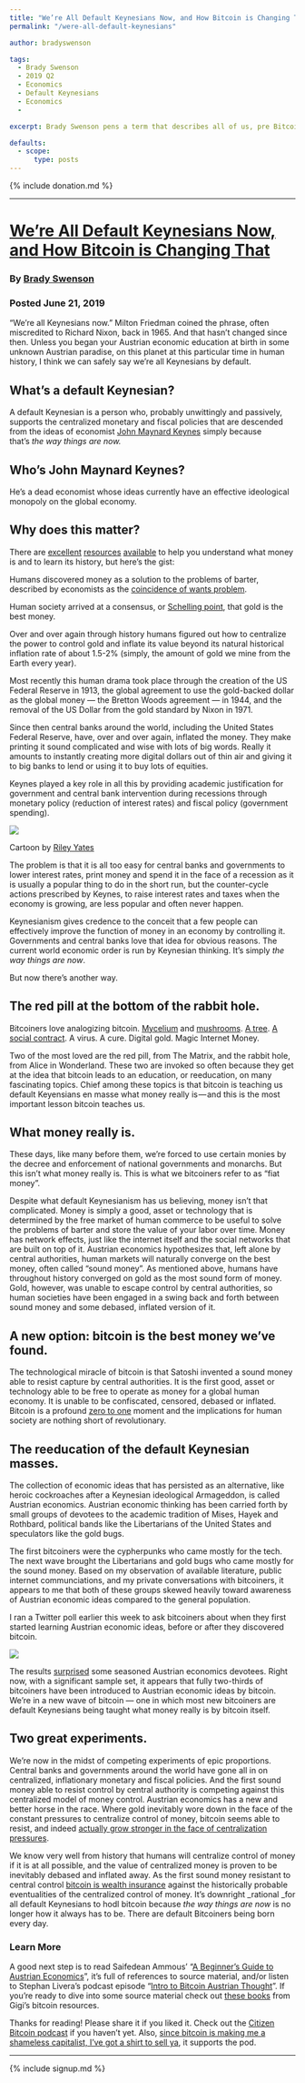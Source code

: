 ```yaml
---
title: "We’re All Default Keynesians Now, and How Bitcoin is Changing That"
permalink: "/were-all-default-keynesians"

author: bradyswenson

tags:
  - Brady Swenson
  - 2019 Q2
  - Economics
  - Default Keynesians
  - Economics
  - 

excerpt: Brady Swenson pens a term that describes all of us, pre Bitcoin, default keynesians. Posted June 21, 2019.

defaults:
  - scope:
      type: posts
---
```


{% include donation.md %}

***

# [We’re All Default Keynesians Now, and How Bitcoin is Changing That](https://medium.com/@citizenbitcoin/were-all-default-keynesians-now-and-how-bitcoin-is-changing-that-886ed2096b76)
### By [Brady Swenson](https://twitter.com/CitizenBitcoin)
### Posted June 21, 2019

“We’re all Keynesians now.” Milton Friedman coined the phrase, often miscredited to Richard Nixon, back in 1965. And that hasn’t changed since then. Unless you began your Austrian economic education at birth in some unknown Austrian paradise, on this planet at this particular time in human history, I think we can safely say we’re all Keynesians by default.

## What’s a default Keynesian?

A default Keynesian is a person who, probably unwittingly and passively, supports the centralized monetary and fiscal policies that are descended from the ideas of economist [John Maynard Keynes](https://en.wikipedia.org/wiki/John_Maynard_Keynes) simply because that’s _the way things are now._

## Who’s John Maynard Keynes?

He’s a dead economist whose ideas currently have an effective ideological monopoly on the global economy.

## Why does this matter?

There are [excellent](https://www.amazon.com/Bitcoin-Standard-Decentralized-Alternative-Central/dp/1119473861) [resources](https://medium.com/@vijayboyapati/the-bullish-case-for-bitcoin-6ecc8bdecc1) [available](https://mises.org/library/ethics-money-production) to help you understand what money is and to learn its history, but here’s the gist:

Humans discovered money as a solution to the problems of barter, described by economists as the [coincidence of wants problem](https://en.wikipedia.org/wiki/Coincidence_of_wants).

Human society arrived at a consensus, or [Schelling point](https://en.wikipedia.org/wiki/Focal_point_(game_theory)), that gold is the best money.

Over and over again through history humans figured out how to centralize the power to control gold and inflate its value beyond its natural historical inflation rate of about 1.5-2% (simply, the amount of gold we mine from the Earth every year).

Most recently this human drama took place through the creation of the US Federal Reserve in 1913, the global agreement to use the gold-backed dollar as the global money — the Bretton Woods agreement — in 1944, and the removal of the US Dollar from the gold standard by Nixon in 1971.

Since then central banks around the world, including the United States Federal Reserve, have, over and over again, inflated the money. They make printing it sound complicated and wise with lots of big words. Really it amounts to instantly creating more digital dollars out of thin air and giving it to big banks to lend or using it to buy lots of equities.

Keynes played a key role in all this by providing academic justification for government and central bank intervention during recessions through monetary policy (reduction of interest rates) and fiscal policy (government spending).

![](/assets/images/cy19/cy19q2m6/bs1.png)

Cartoon by [Riley Yates](http://www.rileyyates.com/2011/05/)

The problem is that it is all too easy for central banks and governments to lower interest rates, print money and spend it in the face of a recession as it is usually a popular thing to do in the short run, but the counter-cycle actions prescribed by Keynes, to raise interest rates and taxes when the economy is growing, are less popular and often never happen.

Keynesianism gives credence to the conceit that a few people can effectively improve the function of money in an economy by controlling it. Governments and central banks love that idea for obvious reasons. The current world economic order is run by Keynesian thinking. It’s simply _the way things are now_.

But now there’s another way.

## The red pill at the bottom of the rabbit hole.

Bitcoiners love analogizing bitcoin. [Mycelium](https://medium.com/@BrandonQuittem/bitcoin-is-a-decentralized-organism-mycelium-part-1-3-6ec58cdcfaa6?source=---------2------------------) and [mushrooms](https://medium.com/@BrandonQuittem/bitcoin-is-a-social-creature-mushroom-part-2-3-6a05c3abe8f0?source=---------6------------------). [A tree](https://medium.com/@danhedl/planting-bitcoin-56bd1459cb23). [A social contract](https://medium.com/s/story/bitcoins-social-contract-1f8b05ee24a9). A virus. A cure. Digital gold. Magic Internet Money.

Two of the most loved are the red pill, from The Matrix, and the rabbit hole, from Alice in Wonderland. These two are invoked so often because they get at the idea that bitcoin leads to an education, or reeducation, on many fascinating topics. Chief among these topics is that bitcoin is teaching us default Keyensians en masse what money really is — and this is the most important lesson bitcoin teaches us.

## What money really is.

These days, like many before them, we’re forced to use certain monies by the decree and enforcement of national governments and monarchs. But this isn’t what money really is. This is what we bitcoiners refer to as “fiat money”.

Despite what default Keynesianism has us believing, money isn’t that complicated. Money is simply a good, asset or technology that is determined by the free market of human commerce to be useful to solve the problems of barter and store the value of your labor over time. Money has network effects, just like the internet itself and the social networks that are built on top of it. Austrian economics hypothesizes that, left alone by central authorities, human markets will naturally converge on the best money, often called “sound money”. As mentioned above, humans have throughout history converged on gold as the most sound form of money. Gold, however, was unable to escape control by central authorities, so human societies have been engaged in a swing back and forth between sound money and some debased, inflated version of it.

## **A new option: bitcoin is the best money we’ve found.**

The technological miracle of bitcoin is that Satoshi invented a sound money able to resist capture by central authorities. It is the first good, asset or technology able to be free to operate as money for a global human economy. It is unable to be confiscated, censored, debased or inflated. Bitcoin is a profound [zero to one](https://www.amazon.com/Zero-One-Notes-Startups-Future/dp/0804139296) moment and the implications for human society are nothing short of revolutionary.

## The reeducation of the default Keynesian masses.

The collection of economic ideas that has persisted as an alternative, like heroic cockroaches after a Keynesian ideological Armageddon, is called Austrian economics. Austrian economic thinking has been carried forth by small groups of devotees to the academic tradition of Mises, Hayek and Rothbard, political bands like the Libertarians of the United States and speculators like the gold bugs.

The first bitcoiners were the cypherpunks who came mostly for the tech. The next wave brought the Libertarians and gold bugs who came mostly for the sound money. Based on my observation of available literature, public internet communciations, and my private conversations with bitcoiners, it appears to me that both of these groups skewed heavily toward awareness of Austrian economic ideas compared to the general population.

I ran a Twitter poll earlier this week to ask bitcoiners about when they first started learning Austrian economic ideas, before or after they discovered bitcoin.

![](/assets/images/cy19/cy19q2m6/bs2.png)

The results [surprised](https://twitter.com/NSKinsella/status/1140792765929984003) some seasoned Austrian economics devotees. Right now, with a significant sample set, it appears that fully two-thirds of bitcoiners have been introduced to Austrian economic ideas by bitcoin. We’re in a new wave of bitcoin — one in which most new bitcoiners are default Keynesians being taught what money really is by bitcoin itself.

## Two great experiments.

We’re now in the midst of competing experiments of epic proportions. Central banks and governments around the world have gone all in on centralized, inflationary monetary and fiscal policies. And the first sound money able to resist control by central authority is competing against this centralized model of money control. Austrian economics has a new and better horse in the race. Where gold inevitably wore down in the face of the constant pressures to centralize control of money, bitcoin seems able to resist, and indeed [actually grow stronger in the face of centralization pressures](https://medium.com/@aantonop/anti-fragile-blockchain-39c894613c7e).

We know very well from history that humans will centralize control of money if it is at all possible, and the value of centralized money is proven to be inevitably debased and inflated away. As the first sound money resistant to central control [bitcoin is wealth insurance](https://twitter.com/dergigi/status/1134420038994354176) against the historically probable eventualities of the centralized control of money. It’s downright _rational _for all default Keynesians to hodl bitcoin because _the way things are now_ is no longer how it always has to be. There are default Bitcoiners being born every day.

### **Learn More**

A good next step is to read Saifedean Ammous’ “[A Beginner’s Guide to Austrian Economics](https://saifedean.com/2018/07/22/a-beginners-guide-to-austrian-economics/)”, it’s full of references to source material, and/or listen to Stephan Livera’s podcast episode “[Intro to Bitcoin Austrian Thought](https://stephanlivera.com/episode/71/)”. If you’re ready to dive into some source material check out [these books](https://dergigi.com/bitcoin/resources/#money) from Gigi’s bitcoin resources.

Thanks for reading! Please share it if you liked it. Check out the [Citizen Bitcoin podcast](https://citizenbitcoin.world/) if you haven’t yet. Also, [since bitcoin is making me a shameless capitalist, I’ve got a shirt to sell ya](https://layeronebtc.com/collections/citizen-bitcoin-podcast/products/default-keynesian-short-sleeve-unisex-t-shirt), it supports the pod.


***

{% include signup.md %}